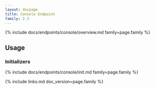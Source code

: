 ```yaml
---
layout: docpage
title: Console Endpoint
family: 2.3
---
```


{% include docs/endpoints/console/overview.md family=page.family %}


## Usage

### Initializers

{% include docs/endpoints/console/init.md family=page.family %}


{% include links.md doc_version=page.family %}
